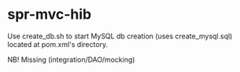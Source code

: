 spr-mvc-hib
===========

Use create_db.sh to start MySQL db creation (uses create_mysql.sql) located at pom.xml's directory.


NB! Missing (integration/DAO/mocking)
